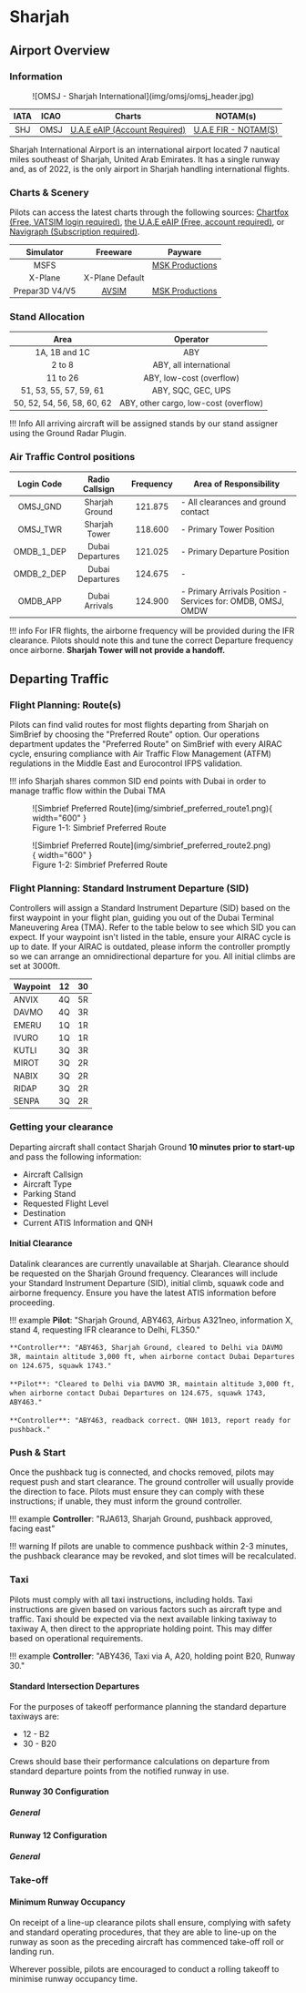 # Sharjah
## Airport Overview
### Information

<figure markdown>
![OMSJ - Sharjah International](img/omsj/omsj_header.jpg)
</figure>

| IATA | ICAO |                                       Charts                                       |                                    NOTAM(s)                                    |
|:----:|:----:|:----------------------------------------------------------------------------------:|:------------------------------------------------------------------------------:|
|  SHJ | OMSJ | [U.A.E eAIP (Account Required)](https://www.gcaa.gov.ae/en/ais/Pages/default.aspx) | [U.A.E FIR - NOTAM(S) ](https://www.gcaa.gov.ae/en/ais/notice-to-airmen-notam) |

Sharjah International Airport is an international airport located 7 nautical miles southeast of Sharjah, United Arab Emirates. It has a single runway and, as of 2022, is the only airport in Sharjah handling international flights.

### Charts & Scenery
Pilots can access the latest charts through the following sources: [Chartfox (Free, VATSIM login required)](https://chartfox.org/), [the U.A.E eAIP (Free, account required)](https://www.gcaa.gov.ae/en/ais/Pages/default.aspx), or [Navigraph (Subscription required)](https://navigraph.com/).

|    Simulator   |                                        Freeware                                       |                                                                    Payware                                                                   |
|:--------------:|:-------------------------------------------------------------------------------------:|:--------------------------------------------------------------------------------------------------------------------------------------------:|
|      MSFS      |                                                                                       | [MSK Productions](https://orbxdirect.com/product/msk-productions-omsj-msfs?srsltid=AfmBOooBAXPFiM5O199sxM-b0BHi7h-X6agzKrOW8dtCPlAyoDKJNslu) |
|     X-Plane    |                                    X-Plane Default                                    |                                                                                                                                              |
| Prepar3D V4/V5 | [AVSIM](https://library.avsim.net/search.php?SearchTerm=OMSJ&CatID=fsxscen&Go=Search) |                    [MSK Productions](https://secure.simmarket.com/msk-productions-sharjah-international-omsj-p3d45.phtml)                    |

### Stand Allocation
|            Area            |                Operator               |
|:--------------------------:|:-------------------------------------:|
|        1A, 1B and 1C       |                  ABY                  |
|           2 to 8           |         ABY, all international        |
|          11 to 26          |        ABY, low-cost (overflow)       |
|   51, 53, 55, 57, 59, 61   |           ABY, SQC, GEC, UPS          |
| 50, 52, 54, 56, 58, 60, 62 | ABY, other cargo, low-cost (overflow) |

!!! Info
    All arriving aircraft will be assigned stands by our stand assigner using the Ground Radar Plugin.

### Air Traffic Control positions

| Login Code |  Radio Callsign  | Frequency | Area of Responsibility                                            |
|:----------:|:----------------:|:---------:|-------------------------------------------------------------------|
| OMSJ_GND   | Sharjah Ground   | 121.875   | - All clearances and ground contact                               |
| OMSJ_TWR   | Sharjah Tower    | 118.600   | - Primary Tower Position                                          |
| OMDB_1_DEP | Dubai Departures | 121.025   | - Primary Departure Position                                      |
| OMDB_2_DEP | Dubai Departures | 124.675   | -                                                                 |
| OMDB_APP   | Dubai Arrivals   | 124.900   | - Primary Arrivals Position - Services for: OMDB, OMSJ, OMDW      |

!!! info
    For IFR flights, the airborne frequency will be provided during the IFR clearance. Pilots should note this and tune the correct Departure frequency once airborne. **Sharjah Tower will not provide a handoff.**

## Departing Traffic
### Flight Planning: Route(s)
Pilots can find valid routes for most flights departing from Sharjah on SimBrief by choosing the "Preferred Route" option. Our operations department updates the "Preferred Route" on SimBrief with every AIRAC cycle, ensuring compliance with Air Traffic Flow Management (ATFM) regulations in the Middle East and Eurocontrol IFPS validation.

!!! info
    Sharjah shares common SID end points with Dubai in order to manage traffic flow within the Dubai TMA

<figure markdown>
![Simbrief Preferred Route](img/simbrief_preferred_route1.png){ width="600" }
  <figcaption>Figure 1-1: Simbrief Preferred Route</figcaption>
</figure>

<figure markdown>
![Simbrief Preferred Route](img/simbrief_preferred_route2.png){ width="600" }
  <figcaption>Figure 1-2: Simbrief Preferred Route</figcaption>
</figure>

### Flight Planning: Standard Instrument Departure (SID)
Controllers will assign a Standard Instrument Departure (SID) based on the first waypoint in your flight plan, guiding you out of the Dubai Terminal Maneuvering Area (TMA). Refer to the table below to see which SID you can expect. If your waypoint isn't listed in the table, ensure your AIRAC cycle is up to date. If your AIRAC is outdated, please inform the controller promptly so we can arrange an omnidirectional departure for you. All initial climbs are set at 3000ft.

| Waypoint |   12   |   30   |
|----------|:------:|:------:|
| ANVIX    |   4Q   |   5R   |
| DAVMO    |   4Q   |   3R   |
| EMERU    |   1Q   |   1R   |
| IVURO    |   1Q   |   1R   |
| KUTLI    |   3Q   |   3R   |
| MIROT    |   3Q   |   2R   |
| NABIX    |   3Q   |   2R   |
| RIDAP    |   3Q   |   2R   |
| SENPA    |   3Q   |   2R   |

### Getting your clearance
Departing aircraft shall contact Sharjah Ground **10 minutes prior to start-up** and pass the following information:
<ul>
    <li>Aircraft Callsign</li>
    <li>Aircraft Type</li>
    <li>Parking Stand</li>
    <li>Requested Flight Level</li>
    <li>Destination</li>
    <li>Current ATIS Information and QNH</li>
</ul>

#### Initial Clearance
Datalink clearances are currently unavailable at Sharjah. Clearance should be requested on the Sharjah Ground frequency. Clearances will include your Standard Instrument Departure (SID), initial climb, squawk code and airborne frequency. Ensure you have the latest ATIS information before proceeding.

!!! example
    **Pilot**: "Sharjah Ground, ABY463, Airbus A321neo, information X, stand 4, requesting IFR clearance to Delhi, FL350."

    **Controller**: "ABY463, Sharjah Ground, cleared to Delhi via DAVMO 3R, maintain altitude 3,000 ft, when airborne contact Dubai Departures on 124.675, squawk 1743."

    **Pilot**: "Cleared to Delhi via DAVMO 3R, maintain altitude 3,000 ft, when airborne contact Dubai Departures on 124.675, squawk 1743, ABY463."

    **Controller**: "ABY463, readback correct. QNH 1013, report ready for pushback."

### Push & Start
Once the pushback tug is connected, and chocks removed, pilots may request push and start clearance. The ground controller will usually provide the direction to face. Pilots must ensure they can comply with these instructions; if unable, they must inform the ground controller.

!!! example
    **Controller**: "RJA613, Sharjah Ground, pushback approved, facing east"

!!! warning
    If pilots are unable to commence pushback within 2-3 minutes, the pushback clearance may be revoked, and slot times will be recalculated.

### Taxi
Pilots must comply with all taxi instructions, including holds. Taxi instructions are given based on various factors such as aircraft type and traffic. Taxi should be expected via the next available linking taxiway to taxiway A, then direct to the appropriate holding point. This may differ based on operational requirements.

!!! example
    **Controller**: "ABY436, Taxi via A, A20, holding point B20, Runway 30."

#### Standard Intersection Departures
For the purposes of takeoff performance planning the standard departure taxiways are:

* 12 - B2
* 30 - B20

Crews should base their performance calculations on departure from standard departure points from the notified runway in use.

#### Runway 30 Configuration
##### General
<figure markdown>
</figure>

#### Runway 12 Configuration
##### General
<figure markdown>
</figure>

### Take-off
#### Minimum Runway Occupancy
On receipt of a line-up clearance pilots shall ensure, complying with safety and standard operating procedures, that they are able to line-up on the runway as soon as the preceding aircraft has commenced take-off roll or landing run.

Wherever possible, pilots are encouraged to conduct a rolling takeoff to minimise runway occupancy time.